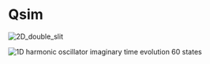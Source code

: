 # Qsim

![2D_double_slit](https://user-images.githubusercontent.com/75379917/212755847-48b9a145-a523-4d98-b0dc-ca158597e34e.gif)

![1D harmonic oscillator imaginary time evolution 60 states](https://user-images.githubusercontent.com/75379917/221226237-a849485e-4146-44e5-98b9-7cd3e1184b41.gif)
